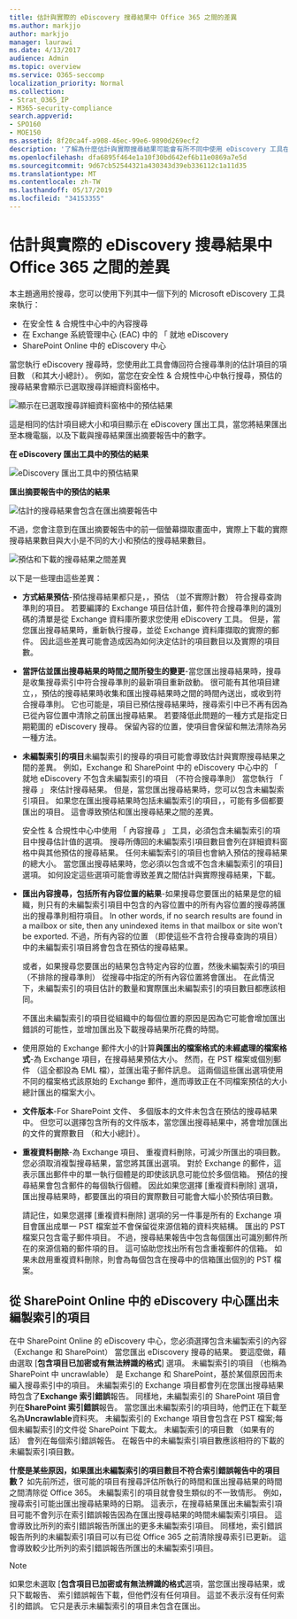 ```yaml
---
title: 估計與實際的 eDiscovery 搜尋結果中 Office 365 之間的差異
ms.author: markjjo
author: markjjo
manager: laurawi
ms.date: 4/13/2017
audience: Admin
ms.topic: overview
ms.service: O365-seccomp
localization_priority: Normal
ms.collection:
- Strat_O365_IP
- M365-security-compliance
search.appverid:
- SPO160
- MOE150
ms.assetid: 8f20ca4f-a908-46ec-99e6-9890d269ecf2
description: '了解為什麼估計與實際搜尋結果可能會有所不同中使用 eDiscovery 工具在 Office 365 中執行搜尋。 '
ms.openlocfilehash: dfa6895f464e1a10f30bd642ef6b11e0869a7e5d
ms.sourcegitcommit: 9d67cb52544321a430343d39eb336112c1a11d35
ms.translationtype: MT
ms.contentlocale: zh-TW
ms.lasthandoff: 05/17/2019
ms.locfileid: "34153355"
---
```

# <a name="differences-between-estimated-and-actual-ediscovery-search-results-in-office-365"></a>估計與實際的 eDiscovery 搜尋結果中 Office 365 之間的差異

本主題適用於搜尋，您可以使用下列其中一個下列的 Microsoft eDiscovery 工具來執行： 

- 在安全性 & 合規性中心中的內容搜尋  <br/>  
- 在 Exchange 系統管理中心 (EAC) 中的 「 就地 eDiscovery  <br/>  
- SharePoint Online 中的 eDiscovery 中心  <br/> 
   
當您執行 eDiscovery 搜尋時，您使用此工具會傳回符合搜尋準則的估計項目的項目數 （和其大小總計）。 例如，當您在安全性 & 合規性中心中執行搜尋，預估的搜尋結果會顯示已選取搜尋詳細資料窗格中。
  
![顯示在已選取搜尋詳細資料窗格中的預估結果](media/74e4ce83-40be-41a9-b60f-5ad447e79fe4.png)
  
這是相同的估計項目總大小和項目顯示在 eDiscovery 匯出工具，當您將結果匯出至本機電腦，以及下載與搜尋結果匯出摘要報告中的數字。
  
**在 eDiscovery 匯出工具中的預估的結果**

![eDiscovery 匯出工具中的預估結果](media/d34312a5-0ee6-49aa-9460-7ea0015a6e66.png)
  
**匯出摘要報告中的預估的結果**

![估計的搜尋結果會包含在匯出摘要報告中](media/44b579da-86c2-4f33-81b5-84d604003eda.png)
  
不過，您會注意到在匯出摘要報告中的前一個螢幕擷取畫面中，實際上下載的實際搜尋結果數目與大小是不同的大小和預估的搜尋結果數目。 
  
![預估和下載的搜尋結果之間差異](media/84aef318-230f-430d-9d9e-02f21342d364.png)
  
以下是一些理由這些差異：
  
- **方式結果預估**-預估搜尋結果都只是，，預估 （並不實際計數） 符合搜尋查詢準則的項目。 若要編譯的 Exchange 項目估計值，郵件符合搜尋準則的識別碼的清單是從 Exchange 資料庫所要求您使用 eDiscovery 工具。 但是，當您匯出搜尋結果時，重新執行搜尋，並從 Exchange 資料庫擷取的實際的郵件。 因此這些差異可能會造成因為如何決定估計的項目數目以及實際的項目數。 
    
- **當評估並匯出搜尋結果的時間之間所發生的變更**-當您匯出搜尋結果時，搜尋是收集搜尋索引中符合搜尋準則的最新項目重新啟動。 很可能有其他項目建立，，預估的搜尋結果時收集和匯出搜尋結果時之間的時間內送出，或收到符合搜尋準則。 它也可能是，項目已預估搜尋結果時，搜尋索引中已不再有因為已從內容位置中清除之前匯出搜尋結果。 若要降低此問題的一種方式是指定日期範圍的 eDiscovery 搜尋。 保留內容的位置，使項目會保留和無法清除為另一種方法。 
    
- **未編製索引的項目**未編製索引的搜尋的項目可能會導致估計與實際搜尋結果之間的差異。 例如，Exchange 和 SharePoint 中的 eDiscovery 中心中的 「 就地 eDiscovery 不包含未編製索引的項目 （不符合搜尋準則） 當您執行 「 搜尋 」 來估計搜尋結果。 但是，當您匯出搜尋結果時，您可以包含未編製索引項目。 如果您在匯出搜尋結果時包括未編製索引的項目，，可能有多個都要匯出的項目。 這會導致預估和匯出搜尋結果之間的差異。 
    
    安全性 & 合規性中心中使用 「 內容搜尋 」 工具，必須包含未編製索引的項目中搜尋估計值的選項。 搜尋所傳回的未編製索引項目數目會列在詳細資料窗格中與其他預估的搜尋結果。 任何未編製索引的項目也會納入預估的搜尋結果的總大小。 當您匯出搜尋結果時，您必須以包含或不包含未編製索引的項目] 選項。 如何設定這些選項可能會導致差異之間估計與實際搜尋結果，下載。 
    
- **匯出內容搜尋，包括所有內容位置的結果**-如果搜尋您要匯出的結果是您的組織，則只有的未編製索引項目中包含的內容位置中的所有內容位置的搜尋將匯出的搜尋準則相符項目。 In other words, if no search results are found in a mailbox or site, then any unindexed items in that mailbox or site won't be exported. 不過，所有內容的位置 （即使這些不含符合搜尋查詢的項目） 中的未編製索引項目將會包含在預估的搜尋結果。 
    
    或者，如果搜尋您要匯出的結果包含特定內容的位置，然後未編製索引的項目 （不排除的搜尋準則） 從搜尋中指定的所有內容位置將會匯出。 在此情況下，未編製索引的項目估計的數量和實際匯出未編製索引的項目數目都應該相同。
    
    不匯出未編製索引的項目從組織中的每個位置的原因是因為它可能會增加匯出錯誤的可能性，並增加匯出及下載搜尋結果所花費的時間。
    
- 使用原始的 Exchange 郵件大小的計算**與匯出的檔案格式的未經處理的檔案格式**-為 Exchange 項目，在搜尋結果預估大小。 然而，在 PST 檔案或個別郵件 （這全都設為 EML 檔），並匯出電子郵件訊息。 這兩個這些匯出選項使用不同的檔案格式該原始的 Exchange 郵件，進而導致正在不同檔案預估的大小總計匯出的檔案大小。 
    
- **文件版本**-For SharePoint 文件、 多個版本的文件未包含在預估的搜尋結果中。 但您可以選擇包含所有的文件版本，當您匯出搜尋結果中，將會增加匯出的文件的實際數目 （和大小總計）。 
    
- **重複資料刪除**-為 Exchange 項目、 重複資料刪除，可減少所匯出的項目數。 您必須取消複製搜尋結果，當您將其匯出選項。 對於 Exchange 的郵件，這表示匯出郵件中的單一執行個體是的即使該訊息可能位於多個信箱。 預估的搜尋結果會包含郵件的每個執行個體。 因此如果您選擇 [重複資料刪除] 選項，匯出搜尋結果時，都要匯出的項目的實際數目可能會大幅小於預估項目數。 
    
    請記住，如果您選擇 [重複資料刪除] 選項的另一件事是所有的 Exchange 項目會匯出成單一 PST 檔案並不會保留從來源信箱的資料夾結構。 匯出的 PST 檔案只包含電子郵件項目。 不過，搜尋結果報告中包含每個匯出可識別郵件所在的來源信箱的郵件項的目。 這可協助您找出所有包含重複郵件的信箱。 如果未啟用重複資料刪除，則會為每個包含在搜尋中的信箱匯出個別的 PST 檔案。 
    
## <a name="exporting-unindexed-items-from-the-ediscovery-center-in-sharepoint-online"></a>從 SharePoint Online 中的 eDiscovery 中心匯出未編製索引的項目

在中 SharePoint Online 的 eDiscovery 中心，您必須選擇包含未編製索引的內容 （Exchange 和 SharePoint） 當您匯出 eDiscovery 搜尋的結果。 要這麼做，藉由選取 [**包含項目已加密或有無法辨識的格式**] 選項。 未編製索引的項目 （也稱為 SharePoint 中 uncrawlable） 是 Exchange 和 SharePoint，基於某個原因而未編入搜尋索引中的項目。 未編製索引的 Exchange 項目都會列在您匯出搜尋結果時包含了**Exchange 索引錯誤**報告。 同樣地，未編製索引的 SharePoint 項目會列在**SharePoint 索引錯誤**報告。 當您匯出未編製索引的項目時，他們正在下載至名為**Uncrawlable**資料夾。 未編製索引的 Exchange 項目會包含在 PST 檔案;每個未編製索引的文件從 SharePoint 下載太。 未編製索引的項目數 （如果有的話） 會列在每個索引錯誤報告。 在報告中的未編製索引項目數應該相符的下載的未編製索引項目數。 
  
 **什麼是某些原因，如果匯出未編製索引的項目數目不符合索引錯誤報告中的項目數？** 如先前所述，很可能的項目有搜尋評估所執行的時間和匯出搜尋結果的時間之間清除從 Office 365。 未編製索引的項目就會發生類似的不一致情形。 例如，搜尋索引可能出匯出搜尋結果時的日期。 這表示，在搜尋結果匯出未編製索引項目可能不會列示在索引錯誤報告因為在匯出搜尋結果的時間未編製索引項目。 這會導致比所列的索引錯誤報告所匯出的更多未編製索引項目。 同樣地，索引錯誤報告所列的未編製索引項目可以有已從 Office 365 之前清除搜尋索引已更新。 這會導致較少比所列的索引錯誤報告所匯出的未編製索引項目。 
  
> [!NOTE]
> 如果您未選取 [**包含項目已加密或有無法辨識的格式**選項，當您匯出搜尋結果，或只下載報告、 索引錯誤報告下載，但他們沒有任何項目。 這並不表示沒有任何索引的錯誤。 它只是表示未編製索引的項目未包含在匯出。 
  

